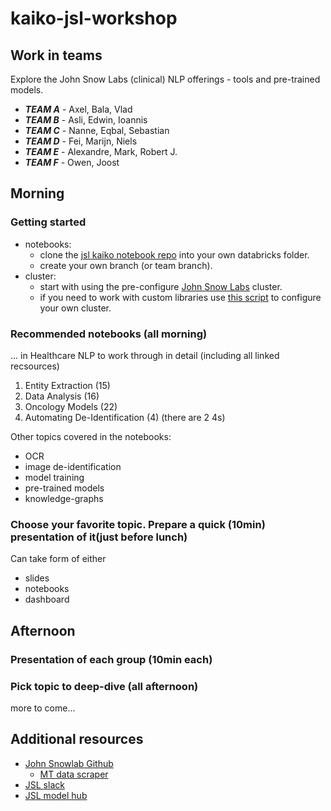 # kaiko-jsl-workshop


## Work in teams

Explore the John Snow Labs (clinical) NLP offerings - tools and pre-trained models.

- ***TEAM A*** - Axel, Bala, Vlad
- ***TEAM B*** - Asli, Edwin, Ioannis
- ***TEAM C*** - Nanne, Eqbal, Sebastian
- ***TEAM D*** - Fei, Marijn, Niels
- ***TEAM E*** - Alexandre, Mark, Robert J.
- ***TEAM F*** - Owen, Joost



## Morning
### Getting started
- notebooks: 
    - clone the [jsl kaiko notebook repo](https://github.com/kaiko-ai/kaiko-jsl-workshop.git) into your own databricks folder.
    - create your own branch (or team branch).
- cluster:
    - start with using the pre-configure [John Snow Labs](https://adb-7719968064477342.2.azuredatabricks.net/?o=7719968064477342#setting/clusters/1022-153323-s2t9tnl1/configuration) cluster.
    - if you need to work with custom libraries use [this script](https://github.com/kaiko-ai/kaiko-jsl-workshop/blob/main/Install%20JohnSnowLabs%20NLP.py) to configure your own cluster. 


### Recommended notebooks (all morning)

... in Healthcare NLP to work through in detail (including all linked recsources)

1. Entity Extraction (15)
1. Data Analysis (16)
3. Oncology Models (22)
4. Automating De-Identification (4) (there are 2 4s)

Other topics covered in the notebooks:
- OCR
- image de-identification
- model training
- pre-trained models
- knowledge-graphs

### Choose your favorite topic. Prepare a quick (10min) presentation of it(just before lunch)

Can take form of either 
- slides
- notebooks
- dashboard

## Afternoon

### Presentation of each group (10min each)

### Pick topic to deep-dive (all afternoon)

more to come...


## Additional resources
- [John Snowlab Github](https://github.com/JohnSnowLabs/spark-nlp-workshop)
  - [MT data scraper](https://github.com/JohnSnowLabs/spark-nlp-workshop/blob/master/databricks/python/healthcare_case_studies/mt_scrapper.py)
- [JSL slack](https://spark-nlp.slack.com/join/shared_invite/zt-lutct9gm-kuUazcyFKhuGY3_0AMkxqA#/shared-invite/email)
- [JSL model hub](https://nlp.johnsnowlabs.com/models)